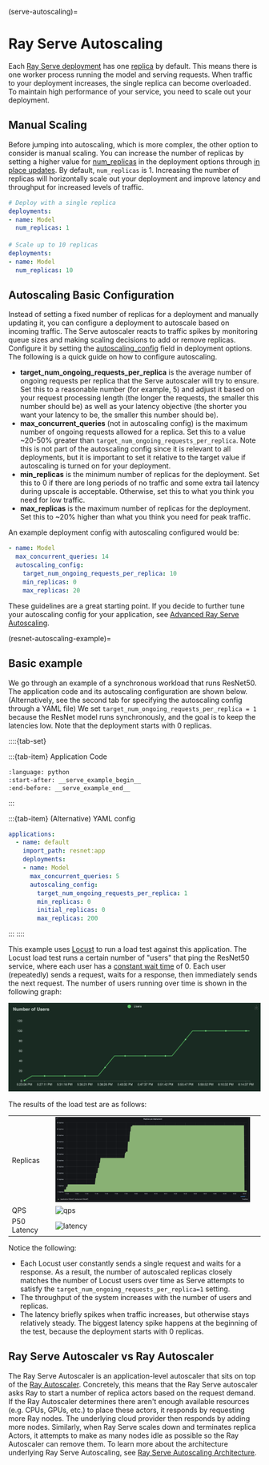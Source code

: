 (serve-autoscaling)=

# Ray Serve Autoscaling

Each [Ray Serve deployment](serve-key-concepts-deployment) has one [replica](serve-architecture-high-level-view) by default. This means there is one worker process running the model and serving requests. When traffic to your deployment increases, the single replica can become overloaded. To maintain high performance of your service, you need to scale out your deployment.

## Manual Scaling

Before jumping into autoscaling, which is more complex, the other option to consider is manual scaling. You can increase the number of replicas by setting a higher value for [num_replicas](serve-configure-deployment) in the deployment options through [in place updates](serve-inplace-updates). By default, `num_replicas` is 1. Increasing the number of replicas will horizontally scale out your deployment and improve latency and throughput for increased levels of traffic.

```yaml
# Deploy with a single replica
deployments:
- name: Model
  num_replicas: 1

# Scale up to 10 replicas
deployments:
- name: Model
  num_replicas: 10
```

## Autoscaling Basic Configuration

Instead of setting a fixed number of replicas for a deployment and manually updating it, you can configure a deployment to autoscale based on incoming traffic. The Serve autoscaler reacts to traffic spikes by monitoring queue sizes and making scaling decisions to add or remove replicas. Configure it by setting the [autoscaling_config](../serve/api/doc/ray.serve.config.AutoscalingConfig.rst) field in deployment options. The following is a quick guide on how to configure autoscaling.

* **target_num_ongoing_requests_per_replica** is the average number of ongoing requests per replica that the Serve autoscaler will try to ensure. Set this to a reasonable number (for example, 5) and adjust it based on your request processing length (the longer the requests, the smaller this number should be) as well as your latency objective (the shorter you want your latency to be, the smaller this number should be).
* **max_concurrent_queries** (not in autoscaling config) is the maximum number of ongoing requests allowed for a replica. Set this to a value ~20-50% greater than `target_num_ongoing_requests_per_replica`. Note this is not part of the autoscaling config since it is relevant to all deployments, but it is important to set it relative to the target value if autoscaling is turned on for your deployment.
* **min_replicas** is the minimum number of replicas for the deployment. Set this to 0 if there are long periods of no traffic and some extra tail latency during upscale is acceptable. Otherwise, set this to what you think you need for low traffic.
* **max_replicas** is the maximum number of replicas for the deployment. Set this to ~20% higher than what you think you need for peak traffic.

An example deployment config with autoscaling configured would be:
```yaml
- name: Model
  max_concurrent_queries: 14
  autoscaling_config:
    target_num_ongoing_requests_per_replica: 10
    min_replicas: 0
    max_replicas: 20
```

These guidelines are a great starting point. If you decide to further tune your autoscaling config for your application, see [Advanced Ray Serve Autoscaling](serve-advanced-autoscaling).

(resnet-autoscaling-example)=
## Basic example

We go through an example of a synchronous workload that runs ResNet50. The application code and its autoscaling configuration are shown below. (Alternatively, see the second tab for specifying the autoscaling config through a YAML file) We set `target_num_ongoing_requests_per_replica = 1` because the ResNet model runs synchronously, and the goal is to keep the latencies low. Note that the deployment starts with 0 replicas.

::::{tab-set}

:::{tab-item} Application Code
```{literalinclude} doc_code/resnet50_example.py
:language: python
:start-after: __serve_example_begin__
:end-before: __serve_example_end__
```
:::

:::{tab-item} (Alternative) YAML config

```yaml
applications:
  - name: default
    import_path: resnet:app
    deployments:
    - name: Model
      max_concurrent_queries: 5
      autoscaling_config:
        target_num_ongoing_requests_per_replica: 1
        min_replicas: 0
        initial_replicas: 0
        max_replicas: 200
```

:::
::::

This example uses [Locust](https://locust.io/) to run a load test against this application. The Locust load test runs a certain number of "users" that ping the ResNet50 service, where each user has a [constant wait time](https://docs.locust.io/en/stable/writing-a-locustfile.html#wait-time-attribute) of 0. Each user (repeatedly) sends a request, waits for a response, then immediately sends the next request. The number of users running over time is shown in the following graph:

![users](https://raw.githubusercontent.com/ray-project/images/master/docs/serve/autoscaling-guide/resnet50_users.png)

The results of the load test are as follows:

|  |  |  |
| -------- | --- | ------- |
| Replicas | <img src="https://raw.githubusercontent.com/ray-project/images/master/docs/serve/autoscaling-guide/resnet50_replicas.png" alt="replicas" width="600"/> |
| QPS | <img src="https://raw.githubusercontent.com/ray-project/images/master/docs/serve/autoscaling-guide/resnet50_rps.svg" alt="qps"/> |
| P50 Latency | <img src="https://raw.githubusercontent.com/ray-project/images/master/docs/serve/autoscaling-guide/resnet50_latency.svg" alt="latency"/> |

Notice the following:
- Each Locust user constantly sends a single request and waits for a response. As a result, the number of autoscaled replicas closely matches the number of Locust users over time as Serve attempts to satisfy the `target_num_ongoing_requests_per_replica=1` setting.
- The throughput of the system increases with the number of users and replicas.
- The latency briefly spikes when traffic increases, but otherwise stays relatively steady. The biggest latency spike happens at the beginning of the test, because the deployment starts with 0 replicas.

## Ray Serve Autoscaler vs Ray Autoscaler

The Ray Serve Autoscaler is an application-level autoscaler that sits on top of the [Ray Autoscaler](cluster-index).
Concretely, this means that the Ray Serve autoscaler asks Ray to start a number of replica actors based on the request demand.
If the Ray Autoscaler determines there aren't enough available resources (e.g. CPUs, GPUs, etc.) to place these actors, it responds by requesting more Ray nodes.
The underlying cloud provider then responds by adding more nodes.
Similarly, when Ray Serve scales down and terminates replica Actors, it attempts to make as many nodes idle as possible so the Ray Autoscaler can remove them. To learn more about the architecture underlying Ray Serve Autoscaling, see [Ray Serve Autoscaling Architecture](serve-autoscaling-architecture).
